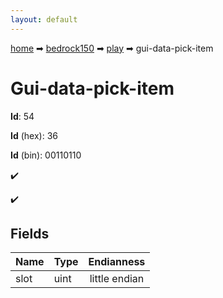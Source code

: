 ```yaml
---
layout: default
---
```


[home](/) ➡ [bedrock150](/protocol/bedrock150) ➡ [play](/protocol/bedrock150/play) ➡ gui-data-pick-item

# Gui-data-pick-item

**Id**: 54

**Id** (hex): 36

**Id** (bin): 00110110

✔️

✔️

## Fields

Name | Type | Endianness
---|---|:---:
slot | uint | little endian

